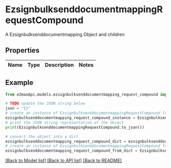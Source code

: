 # EzsignbulksenddocumentmappingRequestCompound

A Ezsignbulksenddocumentmapping Object and children

## Properties

Name | Type | Description | Notes
------------ | ------------- | ------------- | -------------

## Example

```python
from eZmaxApi.models.ezsignbulksenddocumentmapping_request_compound import EzsignbulksenddocumentmappingRequestCompound

# TODO update the JSON string below
json = "{}"
# create an instance of EzsignbulksenddocumentmappingRequestCompound from a JSON string
ezsignbulksenddocumentmapping_request_compound_instance = EzsignbulksenddocumentmappingRequestCompound.from_json(json)
# print the JSON string representation of the object
print(EzsignbulksenddocumentmappingRequestCompound.to_json())

# convert the object into a dict
ezsignbulksenddocumentmapping_request_compound_dict = ezsignbulksenddocumentmapping_request_compound_instance.to_dict()
# create an instance of EzsignbulksenddocumentmappingRequestCompound from a dict
ezsignbulksenddocumentmapping_request_compound_from_dict = EzsignbulksenddocumentmappingRequestCompound.from_dict(ezsignbulksenddocumentmapping_request_compound_dict)
```
[[Back to Model list]](../README.md#documentation-for-models) [[Back to API list]](../README.md#documentation-for-api-endpoints) [[Back to README]](../README.md)


